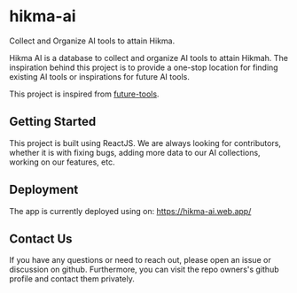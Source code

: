 # hikma-ai

Collect and Organize AI tools to attain Hikma.

Hikma AI is a database to collect and organize AI tools to attain Hikmah. The inspiration behind this project is to provide a one-stop location for finding existing AI tools or inspirations for future AI tools.

This project is inspired from [future-tools](https://www.futuretools.io/).

## Getting Started

This project is built using ReactJS. We are always looking for contributors, whether it is with fixing bugs, adding more data to our AI collections, working on our features, etc.

## Deployment

The app is currently deployed using on: https://hikma-ai.web.app/

## Contact Us
If you have any questions or need to reach out, please open an issue or discussion on github. Furthermore, you can visit the repo owners's github profile and contact them privately.
